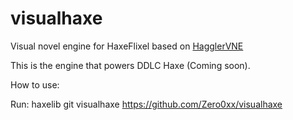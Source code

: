 # visualhaxe

Visual novel engine for HaxeFlixel based on [HagglerVNE](https://github.com/gummywormz/HagglerVNE)

This is the engine that powers DDLC Haxe (Coming soon).

How to use:

Run: haxelib git visualhaxe https://github.com/Zero0xx/visualhaxe
